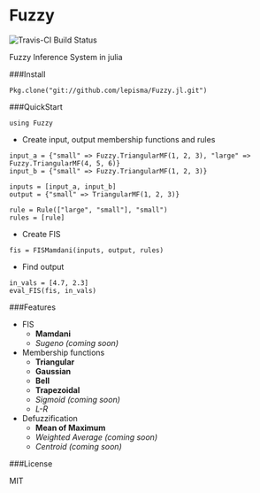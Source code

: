# Fuzzy

![Travis-CI Build Status](https://travis-ci.org/lepisma/Fuzzy.jl.svg)

Fuzzy Inference System in julia

###Install

`Pkg.clone("git://github.com/lepisma/Fuzzy.jl.git")`

###QuickStart

`using Fuzzy`

-	Create input, output membership functions and rules

```
input_a = {"small" => Fuzzy.TriangularMF(1, 2, 3), "large" => Fuzzy.TriangularMF(4, 5, 6)}
input_b = {"small" => Fuzzy.TriangularMF(1, 2, 3)}

inputs = [input_a, input_b]
output = {"small" => TriangularMF(1, 2, 3)}

rule = Rule(["large", "small"], "small")
rules = [rule]
```
    
-	Create FIS

```
fis = FISMamdani(inputs, output, rules)
```

-	Find output

```
in_vals = [4.7, 2.3]
eval_FIS(fis, in_vals)
```

###Features

-	FIS
	-	**Mamdani**
    -	*Sugeno (coming soon)*
-	Membership functions
	-	**Triangular**
    -	**Gaussian**
    -	**Bell**
    -	**Trapezoidal**
    -	*Sigmoid (coming soon)*
    -	*L-R*
-	Defuzzification
	-	**Mean of Maximum**
    -	*Weighted Average (coming soon)*
    -	*Centroid (coming soon)*

###License

MIT